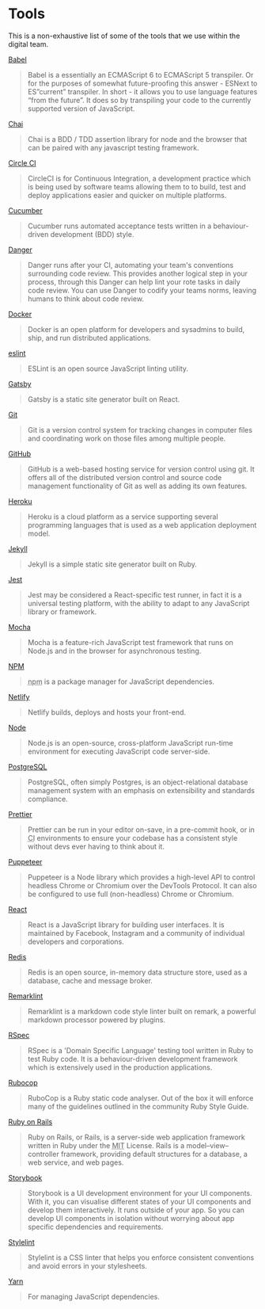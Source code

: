 # Tools

This is a non-exhaustive list of some of the tools that we use within the digital team.

[Babel](https://babeljs.io/)

> Babel is a essentially an ECMAScript 6 to ECMAScript 5 transpiler. Or for the purposes of somewhat future-proofing this answer - ESNext to ES”current” transpiler. In short - it allows you to use language features “from the future”. It does so by transpiling your code to the currently supported version of JavaScript.

[Chai](http://chaijs.com/)

> Chai is a BDD / TDD assertion library for node and the browser that can be paired with any javascript testing framework.

[Circle CI](https://circleci.com/)

> CircleCI is for Continuous Integration, a development practice which is being used by software teams allowing them to to build, test and deploy applications easier and quicker on multiple platforms.

[Cucumber](https://cucumber.io/)

> Cucumber runs automated acceptance tests written in a behaviour-driven development (BDD) style.

[Danger](https://github.com/danger/danger)

> Danger runs after your CI, automating your team's conventions surrounding code review. This provides another logical step in your process, through this Danger can help lint your rote tasks in daily code review. You can use Danger to codify your teams norms, leaving humans to think about code review.

[Docker](https://www.docker.com/)

> Docker is an open platform for developers and sysadmins to build, ship, and run distributed applications.

[eslint](https://eslint.org/)

> ESLint is an open source JavaScript linting utility.

[Gatsby](https://www.gatsbyjs.org/)

> Gatsby is a static site generator built on React.

[Git](https://www.atlassian.com/git/tutorials/what-is-git)

> Git is a version control system for tracking changes in computer files and coordinating work on those files among multiple people.

[GitHub](https://github.com/)

> GitHub is a web-based hosting service for version control using git. It offers all of the distributed version control and source code management functionality of Git as well as adding its own features.

[Heroku](https://heroku.com)

> Heroku is a cloud platform as a service supporting several programming languages that is used as a web application deployment model.

[Jekyll](https://jekyllrb.com/)

> Jekyll is a simple static site generator built on Ruby.

[Jest](https://facebook.github.io/jest/)

> Jest may be considered a React-specific test runner, in fact it is a universal testing platform, with the ability to adapt to any JavaScript library or framework.

[Mocha](https://mochajs.org/)

> Mocha is a feature-rich JavaScript test framework that runs on Node.js and in the browser for asynchronous testing.

[NPM](https://www.npmjs.com/)

> <abbr title="node package manager">npm</abbr> is a package manager for JavaScript dependencies.

[Netlify](https://www.netlify.com/)

> Netlify builds, deploys and hosts your front-end.

[Node](https://nodejs.org/en/)

> Node.js is an open-source, cross-platform JavaScript run-time environment for executing JavaScript code server-side.

[PostgreSQL](https://www.postgresql.org/)

> PostgreSQL, often simply Postgres, is an object-relational database management system with an emphasis on extensibility and standards compliance.

[Prettier](https://prettier.io/)

> Prettier can be run in your editor on-save, in a pre-commit hook, or in <abbr title="Continuous Integration">CI</abbr> environments to ensure your codebase has a consistent style without devs ever having to think about it.

[Puppeteer](https://github.com/GoogleChrome/puppeteer)

> Puppeteer is a Node library which provides a high-level API to control headless Chrome or Chromium over the DevTools Protocol. It can also be configured to use full (non-headless) Chrome or Chromium.

[React](https://reactjs.org/)

> React is a JavaScript library for building user interfaces. It is maintained by Facebook, Instagram and a community of individual developers and corporations.

[Redis](https://redis.io/)

> Redis is an open source, in-memory data structure store, used as a database, cache and message broker.

[Remarklint](https://github.com/remarkjs/remark-lint)

> Remarklint is a markdown code style linter built on remark, a powerful markdown processor powered by plugins.

[RSpec](http://rspec.info/)

> RSpec is a 'Domain Specific Language' testing tool written in Ruby to test Ruby code. It is a behaviour-driven development framework which is extensively used in the production applications.

[Rubocop](https://github.com/bbatsov/rubocop)

> RuboCop is a Ruby static code analyser. Out of the box it will enforce many of the guidelines outlined in the community Ruby Style Guide.

[Ruby on Rails](http://rubyonrails.org/)

> Ruby on Rails, or Rails, is a server-side web application framework written in Ruby under the <abbr title="Massachusetts Institute of Technology">MIT</abbr> License. Rails is a model–view–controller framework, providing default structures for a database, a web service, and web pages.

[Storybook](https://storybook.js.org/)

> Storybook is a UI development environment for your UI components. With it, you can visualise different states of your UI components and develop them interactively. It runs outside of your app. So you can develop UI components in isolation without worrying about app specific dependencies and requirements.

[Stylelint](https://github.com/stylelint/stylelint)

> Stylelint is a CSS linter that helps you enforce consistent conventions and avoid errors in your stylesheets.

[Yarn](https://yarnpkg.com/en/)

> For managing JavaScript dependencies.
